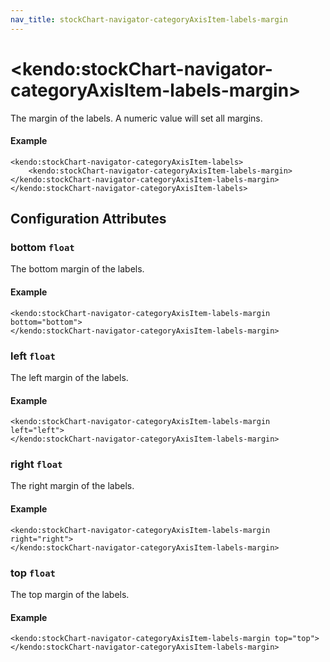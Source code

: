 ```yaml
---
nav_title: stockChart-navigator-categoryAxisItem-labels-margin
---
```


# \<kendo:stockChart-navigator-categoryAxisItem-labels-margin\>

The margin of the labels. A numeric value will set all margins.

#### Example
    <kendo:stockChart-navigator-categoryAxisItem-labels>
        <kendo:stockChart-navigator-categoryAxisItem-labels-margin></kendo:stockChart-navigator-categoryAxisItem-labels-margin>
    </kendo:stockChart-navigator-categoryAxisItem-labels>

## Configuration Attributes

### bottom `float`

The bottom margin of the labels.

#### Example
    <kendo:stockChart-navigator-categoryAxisItem-labels-margin bottom="bottom">
    </kendo:stockChart-navigator-categoryAxisItem-labels-margin>

### left `float`

The left margin of the labels.

#### Example
    <kendo:stockChart-navigator-categoryAxisItem-labels-margin left="left">
    </kendo:stockChart-navigator-categoryAxisItem-labels-margin>

### right `float`

The right margin of the labels.

#### Example
    <kendo:stockChart-navigator-categoryAxisItem-labels-margin right="right">
    </kendo:stockChart-navigator-categoryAxisItem-labels-margin>

### top `float`

The top margin of the labels.

#### Example
    <kendo:stockChart-navigator-categoryAxisItem-labels-margin top="top">
    </kendo:stockChart-navigator-categoryAxisItem-labels-margin>

